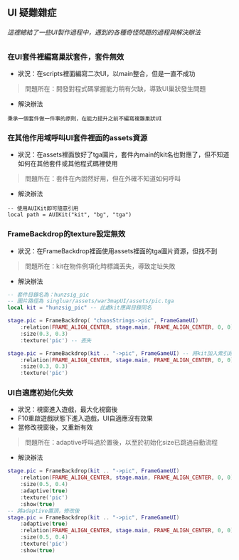 ## UI 疑難雜症

###### 這裡總結了一些UI製作過程中，遇到的各種奇怪問題的過程與解決辦法

### 在UI套件裡編寫巢狀套件，套件無效

* 狀況：在scripts裡面編寫二次UI，以main整合，但是一直不成功

> 問題所在：開發對程式碼掌握能力稍有欠缺，導致UI巢狀發生問題

* 解決辦法

```
秉承一個套件做一件事的原則，在能力提升之前不編寫複雜巢狀UI
```

### 在其他作用域呼叫UI套件裡面的assets資源

* 狀況：在assets裡面放好了tga圖片，套件內main的kit名也對應了，但不知道如何在其他套件或其他程式碼裡使用

> 問題所在：套件在內固然好用，但在外確不知道如何呼叫

* 解決辦法

```
-- 使用AUIKit即可隨意引用
local path = AUIKit("kit", "bg", "tga")
```

### FrameBackdrop的texture設定無效

* 狀況：在FrameBackdrop裡面使用assets裡面的tga圖片資源，但找不到

> 問題所在：kit在物件例項化時標識丟失，導致定址失敗

* 解決辦法

```lua
-- 套件目錄名為：hunzsig_pic
-- 圖片路徑為 singluar/assets/war3mapUI/assets/pic.tga
local kit = "hunzsig_pic" -- 此處kit應與目錄同名

stage.pic = FrameBackdrop( "chaosStrings->pic", FrameGameUI)
    :relation(FRAME_ALIGN_CENTER, stage.main, FRAME_ALIGN_CENTER, 0, 0)
    :size(0.3, 0.3)
    :texture('pic') -- 丟失

stage.pic = FrameBackdrop(kit .. "->pic", FrameGameUI) -- 將kit加入索引段，並用->分割
    :relation(FRAME_ALIGN_CENTER, stage.main, FRAME_ALIGN_CENTER, 0, 0)
    :size(0.3, 0.3)
    :texture('pic')
```

### UI自適應初始化失效

* 狀況：視窗進入遊戲，最大化視窗後
* F10重啟遊戲狀態下進入遊戲，UI自適應沒有效果
* 當修改視窗後，又重新有效

> 問題所在：adaptive呼叫過於置後，以至於初始化size已跳過自動流程

* 解決辦法

```lua
stage.pic = FrameBackdrop(kit .. "->pic", FrameGameUI)
    :relation(FRAME_ALIGN_CENTER, stage.main, FRAME_ALIGN_CENTER, 0, 0)
    :size(0.5, 0.4)
    :adaptive(true)
    :texture('pic')
    :show(true)
-- 將adaptive置頂，修改後
stage.pic = FrameBackdrop(kit .. "->pic", FrameGameUI)
    :adaptive(true)
    :relation(FRAME_ALIGN_CENTER, stage.main, FRAME_ALIGN_CENTER, 0, 0)
    :size(0.5, 0.4)
    :texture('pic')
    :show(true)
```


